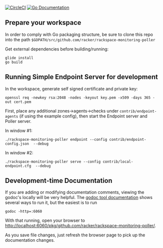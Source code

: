 [![CircleCI](https://circleci.com/gh/racker/rackspace-monitoring-poller.svg?style=svg)](https://circleci.com/gh/racker/rackspace-monitoring-poller)
[![Go Documentation](https://godoc.org/github.com/racker/rackerspace-monitoring-poller?status.svg)](https://godoc.org/github.com/racker/rackspace-monitoring-poller)

## Prepare your workspace

In order to comply with Go packaging structure, be sure to clone this repo 
into the path `$GOPATH/src/github.com/racker/rackspace-monitoring-poller`

Get external dependencies before building/running:

```
glide install
go build
```

## Running Simple Endpoint Server for development

In the workspace, generate self signed certificate and private key:
 
```
openssl req -newkey rsa:2048 -nodes -keyout key.pem -x509 -days 365 -out cert.pem
```

First, place any additional zones->agents->checks under `contrib/endpoint-agents` (if using the example config), then
start the Endpoint server and Poller server.

In window #1:

    ./rackspace-monitoring-poller endpoint --config contrib/endpoint-config.json  --debug
    
In window #2:

    ./rackspace-monitoring-poller serve --config contrib/local-endpoint.cfg  --debug
    
## Development-time Documentation

If you are adding or modifying documentation comments, viewing the godoc's locally will be very helpful. 
The [godoc tool documentation](https://godoc.org/golang.org/x/tools/cmd/godoc) shows several ways to
run it, but the easiest is to run

    godoc -http=:6060
    
With that running, open your browser to [http://localhost:6060/pkg/github.com/racker/rackspace-monitoring-poller/]().

As you save file changes, just refresh the browser page to pick up the documentation changes.

